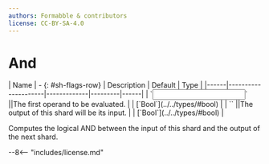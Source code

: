 ```yaml
---
authors: Formabble & contributors
license: CC-BY-SA-4.0
---
```



# And

<div class="sh-parameters" markdown="1">
| Name | - {: #sh-flags-row} | Description | Default | Type |
|------|---------------------|-------------|---------|------|
| `<input>` ||The first operand to be evaluated. | | [`Bool`](../../types/#bool) |
| `<output>` ||The output of this shard will be its input. | | [`Bool`](../../types/#bool) |

</div>

Computes the logical AND between the input of this shard and the output of the next shard.

--8<-- "includes/license.md"

